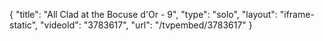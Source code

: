 {
    "title": "All Clad at the Bocuse d'Or - 9",
    "type": "solo",
    "layout": "iframe-static",
    "videoId": "3783617",
    "url": "\/tvpembed\/3783617"
}